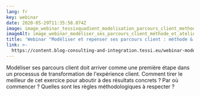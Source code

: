 ```yaml
---
lang: fr
key: webinar
date: 2020-05-29T11:35:58.074Z
image: image_webinar_tessixquadient_modelisation_parcours_client_methode_atelier.png
imageAlt: image_webinar_modéliser_ses_parcours_client_méthode_et_ateliers
title: 'Webinar "Modéliser et repenser ses parcours client : méthode & ateliers"'
link: >-
  https://content.blog-consulting-and-integration.tessi.eu/webinar-modeliser-et-repenser-ses-parcours-client-methode-ateliers
---
```

Modéliser ses parcours client doit arriver comme une première étape dans un processus de transformation de l'expérience client. Comment tirer le meilleur de cet exercice pour aboutir à des résultats concrets ? Par où commencer ? Quelles sont les règles méthodologiques à respecter ?